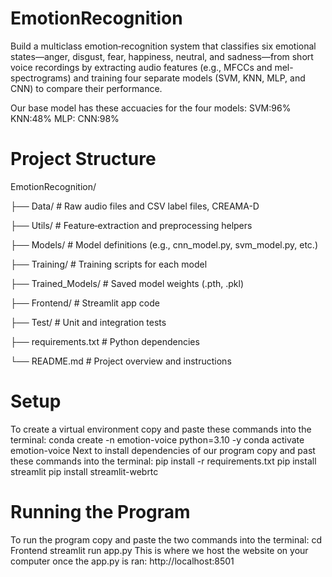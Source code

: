 # EmotionRecognition

Build a multiclass emotion‐recognition system that classifies six emotional states—anger, disgust, fear, happiness, neutral, and sadness—from short voice recordings by extracting audio features (e.g., MFCCs and mel-spectrograms) and training four separate models (SVM, KNN, MLP, and CNN) to compare their performance.

Our base model has these accuacies for the four models:
SVM:96%
KNN:48%
MLP:
CNN:98%

# Project Structure

EmotionRecognition/

├── Data/ # Raw audio files and CSV label files, CREAMA-D

├── Utils/ # Feature‐extraction and preprocessing helpers

├── Models/ # Model definitions (e.g., cnn_model.py, svm_model.py, etc.)

├── Training/ # Training scripts for each model

├── Trained_Models/ # Saved model weights (.pth, .pkl)

├── Frontend/ # Streamlit app code

├── Test/ # Unit and integration tests

├── requirements.txt # Python dependencies

└── README.md # Project overview and instructions

# Setup

To create a virtual environment copy and paste these commands into the terminal:
conda create -n emotion-voice python=3.10 -y
conda activate emotion-voice
Next to install dependencies of our program copy and past these commands into the terminal:
pip install -r requirements.txt
pip install streamlit
pip install streamlit-webrtc

# Running the Program
To run the program copy and paste the two commands into the terminal:
cd Frontend
streamlit run app.py
This is where we host the website on your computer once the app.py is ran:
http://localhost:8501
